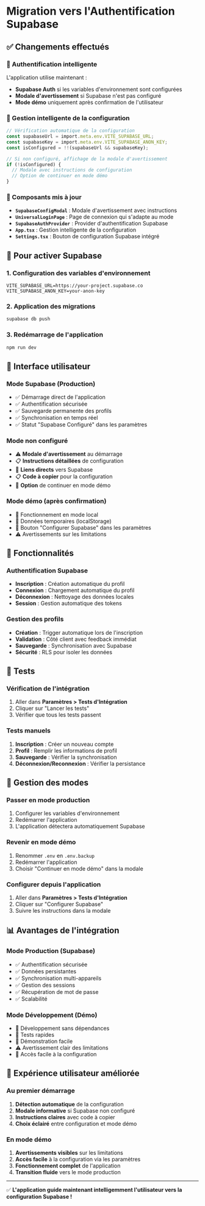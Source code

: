 # Migration vers l'Authentification Supabase

## ✅ Changements effectués

### 🔄 Authentification intelligente
L'application utilise maintenant :
- **Supabase Auth** si les variables d'environnement sont configurées
- **Modale d'avertissement** si Supabase n'est pas configuré
- **Mode démo** uniquement après confirmation de l'utilisateur

### 🎯 Gestion intelligente de la configuration
```typescript
// Vérification automatique de la configuration
const supabaseUrl = import.meta.env.VITE_SUPABASE_URL;
const supabaseKey = import.meta.env.VITE_SUPABASE_ANON_KEY;
const isConfigured = !!(supabaseUrl && supabaseKey);

// Si non configuré, affichage de la modale d'avertissement
if (!isConfigured) {
  // Modale avec instructions de configuration
  // Option de continuer en mode démo
}
```

### 🔐 Composants mis à jour
- **`SupabaseConfigModal`** : Modale d'avertissement avec instructions
- **`UniversalLoginPage`** : Page de connexion qui s'adapte au mode
- **`SupabaseAuthProvider`** : Provider d'authentification Supabase
- **`App.tsx`** : Gestion intelligente de la configuration
- **`Settings.tsx`** : Bouton de configuration Supabase intégré

## 🚀 Pour activer Supabase

### 1. Configuration des variables d'environnement
```env
VITE_SUPABASE_URL=https://your-project.supabase.co
VITE_SUPABASE_ANON_KEY=your-anon-key
```

### 2. Application des migrations
```bash
supabase db push
```

### 3. Redémarrage de l'application
```bash
npm run dev
```

## 🎨 Interface utilisateur

### Mode Supabase (Production)
- ✅ Démarrage direct de l'application
- ✅ Authentification sécurisée
- ✅ Sauvegarde permanente des profils
- ✅ Synchronisation en temps réel
- ✅ Statut "Supabase Configuré" dans les paramètres

### Mode non configuré
- ⚠️ **Modale d'avertissement** au démarrage
- 📋 **Instructions détaillées** de configuration
- 🔗 **Liens directs** vers Supabase
- 📋 **Code à copier** pour la configuration
- 🎯 **Option** de continuer en mode démo

### Mode démo (après confirmation)
- 🧪 Fonctionnement en mode local
- 🧪 Données temporaires (localStorage)
- 🧪 Bouton "Configurer Supabase" dans les paramètres
- ⚠️ Avertissements sur les limitations

## 🔧 Fonctionnalités

### Authentification Supabase
- **Inscription** : Création automatique du profil
- **Connexion** : Chargement automatique du profil
- **Déconnexion** : Nettoyage des données locales
- **Session** : Gestion automatique des tokens

### Gestion des profils
- **Création** : Trigger automatique lors de l'inscription
- **Validation** : Côté client avec feedback immédiat
- **Sauvegarde** : Synchronisation avec Supabase
- **Sécurité** : RLS pour isoler les données

## 🧪 Tests

### Vérification de l'intégration
1. Aller dans **Paramètres > Tests d'Intégration**
2. Cliquer sur "Lancer les tests"
3. Vérifier que tous les tests passent

### Tests manuels
1. **Inscription** : Créer un nouveau compte
2. **Profil** : Remplir les informations de profil
3. **Sauvegarde** : Vérifier la synchronisation
4. **Déconnexion/Reconnexion** : Vérifier la persistance

## 🔄 Gestion des modes

### Passer en mode production
1. Configurer les variables d'environnement
2. Redémarrer l'application
3. L'application détectera automatiquement Supabase

### Revenir en mode démo
1. Renommer `.env` en `.env.backup`
2. Redémarrer l'application
3. Choisir "Continuer en mode démo" dans la modale

### Configurer depuis l'application
1. Aller dans **Paramètres > Tests d'Intégration**
2. Cliquer sur "Configurer Supabase"
3. Suivre les instructions dans la modale

## 📊 Avantages de l'intégration

### Mode Production (Supabase)
- ✅ Authentification sécurisée
- ✅ Données persistantes
- ✅ Synchronisation multi-appareils
- ✅ Gestion des sessions
- ✅ Récupération de mot de passe
- ✅ Scalabilité

### Mode Développement (Démo)
- 🧪 Développement sans dépendances
- 🧪 Tests rapides
- 🧪 Démonstration facile
- ⚠️ Avertissement clair des limitations
- 🔧 Accès facile à la configuration

## 🎯 Expérience utilisateur améliorée

### Au premier démarrage
1. **Détection automatique** de la configuration
2. **Modale informative** si Supabase non configuré
3. **Instructions claires** avec code à copier
4. **Choix éclairé** entre configuration et mode démo

### En mode démo
1. **Avertissements visibles** sur les limitations
2. **Accès facile** à la configuration via les paramètres
3. **Fonctionnement complet** de l'application
4. **Transition fluide** vers le mode production

---

✅ **L'application guide maintenant intelligemment l'utilisateur vers la configuration Supabase !**